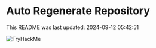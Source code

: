 # Auto Regenerate Repository

This README was last updated: 2024-09-12 05:42:51

 ![TryHackMe](https://tryhackme.com/badge/533634)